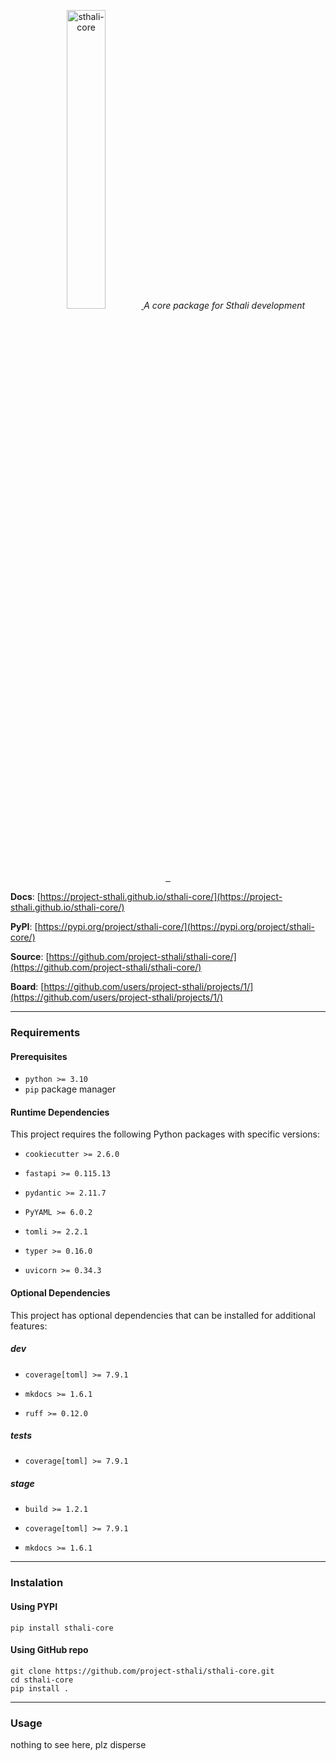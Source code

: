 <p align="center">
    <a href="/sthali-core/images/sthali-core.svg">
        <img src="/sthali-core/images/sthali-core.svg" alt="sthali-core" height="35%">
    </a>
    <em>A core package for Sthali development</em>
</p>
<p align="center">
    <a href="https://github.com/project-sthali/sthali-core/actions/workflows/trigger-tests.yml" target="_blank">
        <img src="https://github.com/project-sthali/sthali-core/actions/workflows/trigger-tests.yml/badge.svg" alt="">
    </a>
    <a href="https://github.com/project-sthali/sthali-core/actions/workflows/trigger-deploy.yml" target="_blank">
        <img src="https://github.com/project-sthali/sthali-core/actions/workflows/trigger-deploy.yml/badge.svg" alt="">
    </a>
    <a href="https://github.com/project-sthali/sthali-core/actions/workflows/trigger-docs.yml" target="_blank">
        <img src="https://github.com/project-sthali/sthali-core/actions/workflows/trigger-docs.yml/badge.svg" alt="">
    </a>
</p>

**Docs**: [https://project-sthali.github.io/sthali-core/](https://project-sthali.github.io/sthali-core/)

**PyPI**: [https://pypi.org/project/sthali-core/](https://pypi.org/project/sthali-core/)

**Source**: [https://github.com/project-sthali/sthali-core/](https://github.com/project-sthali/sthali-core/)

**Board**: [https://github.com/users/project-sthali/projects/1/](https://github.com/users/project-sthali/projects/1/)

---

### Requirements

#### Prerequisites
- `python >= 3.10`
- `pip` package manager

#### Runtime Dependencies
This project requires the following Python packages with specific versions:

- `cookiecutter >= 2.6.0`

- `fastapi >= 0.115.13`

- `pydantic >= 2.11.7`

- `PyYAML >= 6.0.2`

- `tomli >= 2.2.1`

- `typer >= 0.16.0`

- `uvicorn >= 0.34.3`



#### Optional Dependencies
This project has optional dependencies that can be installed for additional features:

##### dev

- `coverage[toml] >= 7.9.1`

- `mkdocs >= 1.6.1`

- `ruff >= 0.12.0`


##### tests

- `coverage[toml] >= 7.9.1`


##### stage

- `build >= 1.2.1`

- `coverage[toml] >= 7.9.1`

- `mkdocs >= 1.6.1`




---

### Instalation

#### Using PYPI

```
pip install sthali-core
```

#### Using GitHub repo

```
git clone https://github.com/project-sthali/sthali-core.git
cd sthali-core
pip install .
```

---

### Usage

nothing to see here, plz disperse
